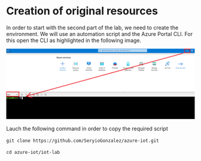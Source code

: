 # Creation of original resources
In order to start with the second part of the lab, we need to create the environment. We will use an automation script and the Azure Portal CLI. For this open the CLI as highlighted in the following image.

![Lab](../images/summary-1.PNG "Summary")

Lauch the following command in order to copy the required script

``git clone https://github.com/SeryioGonzalez/azure-iot.git``

``cd azure-iot/iot-lab``
